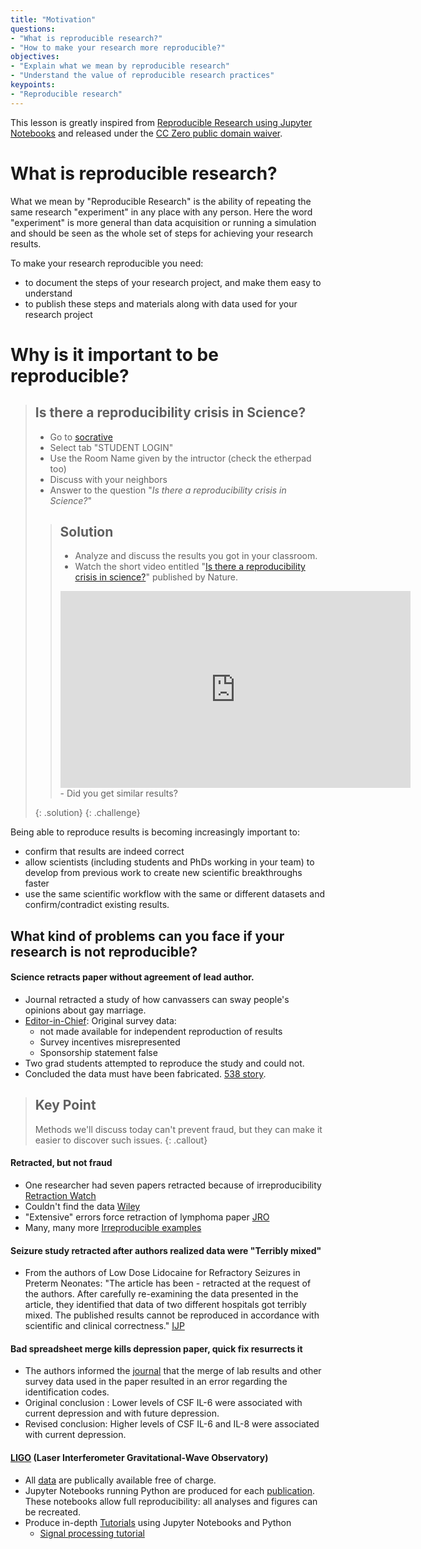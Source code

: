 ```yaml
---
title: "Motivation"
questions:
- "What is reproducible research?"
- "How to make your research more reproducible?"
objectives:
- "Explain what we mean by reproducible research"
- "Understand the value of reproducible research practices"
keypoints:
- "Reproducible research"
---
```


This lesson is greatly inspired from [Reproducible Research using Jupyter Notebooks](https://reproducible-science-curriculum.github.io/workshop-RR-Jupyter/) and released under the [CC Zero public domain waiver](https://creativecommons.org/publicdomain/zero/1.0/).

# What is reproducible research?

What we mean by "Reproducible Research"  is the ability of repeating the same research "experiment" in any place with any person. Here the word "experiment" is more general than data acquisition or running a simulation and should be seen as the whole set of steps for achieving your research results.

To make your research reproducible you need:

- to document the steps of your research project, and make them easy to understand
- to publish these steps and materials along with data used for your research project


# Why is it important to be reproducible?

> ## Is there a reproducibility crisis in Science?
>
> - Go to [socrative](https://socrative.com/)
> - Select tab "STUDENT LOGIN"
> - Use the Room Name given by the intructor (check the etherpad too)
> - Discuss with your neighbors
> - Answer to the question "*Is there a reproducibility crisis in Science?*"
>
> > ## Solution
> > - Analyze and discuss the results you got in your classroom.
> > - Watch the short video entitled "[Is there a reproducibility crisis in science?](https://www.youtube.com/watch?v=j7K3s_vi_1Y)" published by Nature.
> > <iframe width="560" height="315" src="https://www.youtube.com/watch?v=j7K3s_vi_1Y" frameborder="0" allowfullscreen></iframe>
> > - Did you get similar results?  
> {: .solution}
{: .challenge}

Being able to reproduce results is becoming increasingly important to:

- confirm that results are indeed correct
- allow scientists (including students and PhDs working in your team) to develop from previous work to create new scientific breakthroughs faster
- use the same scientific workflow with the same or different datasets and confirm/contradict existing results.  


## What kind of problems can you face if your research is not reproducible?

#### Science retracts paper without agreement of lead author.

- Journal retracted a study of how canvassers can sway people's opinions about gay marriage.
- [Editor-in-Chief](http://news.sciencemag.org/policy/2015/05/science-retracts-gay-marriage-paper-without-lead-author-s-consent): Original survey data:
    * not made available for independent reproduction of results
    * Survey incentives misrepresented
    * Sponsorship statement false
- Two grad students attempted to reproduce the study and could not.
- Concluded the data must have been fabricated. [538 story](http://fivethirtyeight.com/features/how-two-grad-students-uncovered-michael-lacour-fraud-and-a-way-to-change-opinions-on-transgender-rights/).


> ## Key Point
>  Methods we'll discuss today can't prevent fraud, but they can make it easier to discover such issues.
{: .callout}

#### Retracted, but not fraud

- One researcher had seven papers retracted because of irreproducibility [Retraction Watch](http://retractionwatch.com/2014/11/14/univ-no-misconduct-but-poor-research-practice-in-mgt-profs-work-now-subject-to-7-retractions/#more-23666)
- Couldn't find the data [Wiley](http://onlinelibrary.wiley.com/doi/10.1111/j.1468-1331.2011.03524.x/abstract)
- "Extensive" errors force retraction of lymphoma paper [JRO](http://retractionwatch.com/2013/01/14/extensive-errors-force-retraction-of-lymphoma-radiation-paper/)
- Many, many more [Irreproducible examples](https://github.com/Reproducible-Science-Curriculum/Reproducible-Science-Hackathon-Dec-08-2014/wiki/Irreproducible-Examples)


#### Seizure study retracted after authors realized data were "Terribly mixed"

- From the authors of Low Dose Lidocaine for Refractory Seizures in Preterm Neonates: "The article has been - retracted at the request of the authors. After carefully re-examining the data presented in the article, they identified that data of two different hospitals got terribly mixed. The published results cannot be reproduced in accordance with scientific and clinical correctness." [IJP](http://retractionwatch.com/2013/02/01/seizure-study-retracted-after-authors-realize-data-got-terribly-mixed/)

#### Bad spreadsheet merge kills depression paper, quick fix resurrects it

- The authors informed the [journal](http://retractionwatch.com/2014/07/01/bad-spreadsheet-merge-kills-depression-paper-quick-fix-resurrects-it/) that the merge of lab results and other survey data used in the paper resulted in an error regarding the identification codes.
- Original conclusion : Lower levels of CSF IL-6 were associated with current depression and with future depression.
- Revised conclusion: Higher levels of CSF IL-6 and IL-8 were associated with current depression.

#### [LIGO](http://www.ligo.org/) (Laser Interferometer Gravitational-Wave Observatory)

- All [data](https://losc.ligo.org/data/) are publically available free of charge.
- Jupyter Notebooks running Python are produced for each [publication](https://www.ligo.caltech.edu/page/detection-companion-papers). These notebooks allow full reproducibility: all analyses and figures can be recreated.
- Produce in-depth [Tutorials](https://losc.ligo.org/tutorials/) using Jupyter Notebooks and Python
    * [Signal processing tutorial](https://losc.ligo.org/s/events/GW150914/GW150914_tutorial.html)
